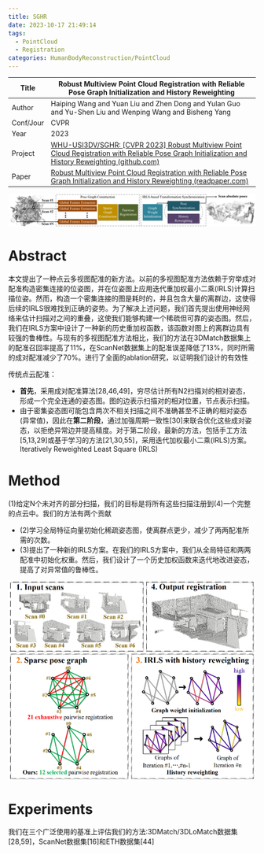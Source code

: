 ```yaml
---
title: SGHR
date: 2023-10-17 21:49:14
tags:
  - PointCloud
  - Registration
categories: HumanBodyReconstruction/PointCloud
---
```


| Title     | Robust Multiview Point Cloud Registration with Reliable Pose Graph Initialization and History Reweighting                                                                                                                 |
| --------- | ------------------------------------------------------------------------------------------------------------------------------------------------------------------------------------------------------------------------- |
| Author    | Haiping Wang and Yuan Liu and Zhen Dong and Yulan Guo and Yu-Shen Liu and Wenping Wang and Bisheng Yang                                                                                                                   |
| Conf/Jour | CVPR                                                                                                                                                                                                                      |
| Year      | 2023                                                                                                                                                                                                                      |
| Project   | [WHU-USI3DV/SGHR: [CVPR 2023] Robust Multiview Point Cloud Registration with Reliable Pose Graph Initialization and History Reweighting (github.com)](https://github.com/WHU-USI3DV/SGHR?tab=readme-ov-file)              |
| Paper     | [Robust Multiview Point Cloud Registration with Reliable Pose Graph Initialization and History Reweighting (readpaper.com)](https://readpaper.com/pdf-annotate/note?pdfId=4740850412790218753&noteId=2008923607452724224) |

![image.png|666](https://raw.githubusercontent.com/qiyun71/Blog_images/main/pictures/20231017210035.png)

<!-- more -->

# Abstract

本文提出了一种点云多视图配准的新方法。以前的多视图配准方法依赖于穷举成对配准构造密集连接的位姿图，并在位姿图上应用迭代重加权最小二乘(IRLS)计算扫描位姿。然而，构造一个密集连接的图是耗时的，并且包含大量的离群边，这使得后续的IRLS很难找到正确的姿势。为了解决上述问题，我们首先提出使用神经网络来估计扫描对之间的重叠，这使我们能够构建一个稀疏但可靠的姿态图。然后，我们在IRLS方案中设计了一种新的历史重加权函数，该函数对图上的离群边具有较强的鲁棒性。与现有的多视图配准方法相比，我们的方法在3DMatch数据集上的配准召回率提高了11%，在ScanNet数据集上的配准误差降低了13%，同时所需的成对配准减少了70%。进行了全面的ablation研究，以证明我们设计的有效性

传统点云配准：
- **首先**，采用成对配准算法[28,46,49]，穷尽估计所有N2扫描对的相对姿态，形成一个完全连通的姿态图。图的边表示扫描对的相对位置，节点表示扫描。
- 由于密集姿态图可能包含两次不相关扫描之间不准确甚至不正确的相对姿态(异常值)，因此在**第二阶段**，通过加强周期一致性[30]来联合优化这些成对姿态，以拒绝异常边并提高精度。对于第二阶段，最新的方法，包括手工方法[5,13,29]或基于学习的方法[21,30,55]，采用迭代加权最小二乘(IRLS)方案。Iteratively Reweighted Least Square (IRLS)

# Method

(1)给定N个未对齐的部分扫描，我们的目标是将所有这些扫描注册到(4)一个完整的点云中。我们的方法有两个贡献
- (2)学习全局特征向量初始化稀疏姿态图，使离群点更少，减少了两两配准所需的次数。
- (3)提出了一种新的IRLS方案。在我们的IRLS方案中，我们从全局特征和两两配准中初始化权重。然后，我们设计了一个历史加权函数来迭代地改进姿态，提高了对异常值的鲁棒性。

![image.png|444](https://raw.githubusercontent.com/qiyun71/Blog_images/main/pictures/20231017215645.png)


# Experiments

我们在三个广泛使用的基准上评估我们的方法:3DMatch/3DLoMatch数据集[28,59]，ScanNet数据集[16]和ETH数据集[44]